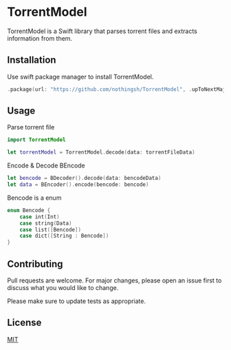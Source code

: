 # TorrentModel

TorrentModel is a Swift library that parses torrent files and extracts information from them.

## Installation

Use swift package manager to install TorrentModel.

```swift
.package(url: "https://github.com/nothingsh/TorrentModel", .upToNextMajor(from: "1.0.4")),
```

## Usage

Parse torrent file

```swift
import TorrentModel

let torrentModel = TorrentModel.decode(data: torrentFileData)
```

Encode & Decode BEncode
```swift
let bencode = BDecoder().decode(data: bencodeData)
let data = BEncoder().encode(bencode: bencode)
```

Bencode is a enum
```swift
enum Bencode {
    case int(Int)
    case string(Data)
    case list([Bencode])
    case dict([String : Bencode])
}
```

## Contributing
Pull requests are welcome. For major changes, please open an issue first to discuss what you would like to change.

Please make sure to update tests as appropriate.

## License
[MIT](https://choosealicense.com/licenses/mit/)

